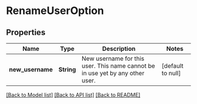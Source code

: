# RenameUserOption
## Properties

| Name | Type | Description | Notes |
|------------ | ------------- | ------------- | -------------|
| **new\_username** | **String** | New username for this user. This name cannot be in use yet by any other user. | [default to null] |

[[Back to Model list]](../README.md#documentation-for-models) [[Back to API list]](../README.md#documentation-for-api-endpoints) [[Back to README]](../README.md)

